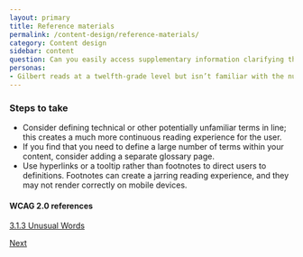 ```yaml
---
layout: primary
title: Reference materials
permalink: /content-design/reference-materials/
category: Content design
sidebar: content
question: Can you easily access supplementary information clarifying the content?
personas:
- Gilbert reads at a twelfth-grade level but isn’t familiar with the nuances of a site’s subject matter; to fully understand the site content, he needs easy-to-access contextual information.
---
```


### Steps to take
- Consider defining technical or other potentially unfamiliar terms in line; this creates a much more continuous reading experience for the user.
- If you find that you need to define a large number of terms within your content, consider adding a separate glossary page.
- Use hyperlinks or a tooltip rather than footnotes to direct users to definitions. Footnotes can create a jarring reading experience, and they may not render correctly on mobile devices.

#### WCAG 2.0 references
[3.1.3 Unusual Words](https://www.w3.org/WAI/WCAG20/quickref/#meaning-idioms)

<a class="usa-button button-next" href="{{ site.baseurl }}/content-design/graphic-elements/">
  Next <i class="fa fa-chevron-right" aria-hidden="true"></i>
</a>
